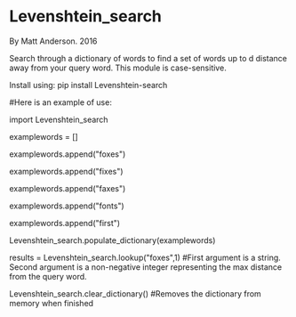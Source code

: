 # Levenshtein_search
By Matt Anderson. 2016

Search through a dictionary of words to find a set of words up to d distance away from your query word. This module is case-sensitive.

Install using: pip install Levenshtein-search

#Here is an example of use:

import Levenshtein_search

examplewords = []

examplewords.append("foxes")

examplewords.append("fixes")

examplewords.append("faxes")

examplewords.append("fonts")

examplewords.append("first")

Levenshtein_search.populate_dictionary(examplewords)

results = Levenshtein_search.lookup("foxes",1) #First argument is a string. Second argument is a non-negative integer representing the max distance from the query word.

Levenshtein_search.clear_dictionary() #Removes the dictionary from memory when finished
